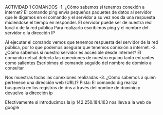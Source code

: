 ACTIVIDAD 1
COMANDOS
-1. ¿Cómo sabemos si tenemos conexión a internet? 
El comando ping envía pequeños paquetes de datos al servidor  que le digamos en el comando y el servidor a su vez nos da una respuesta midiéndose el tiempo en responder. El servidor puede ser de nuestra red local o de la red pública
Para realizarlo escribimos ping y el nombre del servidor o la dirección IP

Al ejecutar el comando vemos que tenemos respuesta del servidor de la red pública, por lo que podemos asegurar que tenemos conexión a internet.
-2. ¿Cómo sabemos si nuestro servidor es accesible desde Internet?
El comando netsat detecta las conexiones de nuestro equipo tanto entrantes como salientes
Escribimos el comando seguido del nombre de dominio a consultar

Nos muestras todas las conexiones realizadas
-3. ¿Cómo sabemos a quién pertenece una dirección web (URL)? Pista: 
El comando dig realiza búsqueda en los registros de dns a través del nombre de dominio y devuelve la dirección ip

Efectivamente si introducimos la ip 142.250.184.163 nos lleva a la web de google

